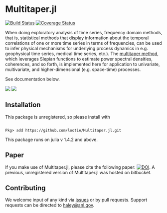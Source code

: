 
# Multitaper.jl

[![Build Status](https://github.com/lootie/Multitaper.jl/actions/workflows/CI.yml/badge.svg)](https://github.com/lootie/Multitaper.jl/actions)
[![Coverage Status](https://coveralls.io/repos/github/lootie/Multitaper.jl/badge.svg?branch=master)](https://coveralls.io/github/lootie/Multitaper.jl?branch=master)

When doing exploratory analysis of time series, frequency domain methods, that is,
statistical methods that display information about the temporal correlations of one
or more time series in terms of frequencies, can be used to infer physical mechanisms
for underlying process dynamics in e.g. geophysical time series, medical time series,
etc.). The [multitaper method](https://en.wikipedia.org/wiki/Multitaper), which
leverages Slepian functions to estimate power spectral densities, coherences, and so
forth, is implemented here for application to univariate, multivariate, and
higher-dimensional (e.g. space-time) processes.

See documentation below. 

[![](https://img.shields.io/badge/docs-stable-blue.svg)](https://lootie.github.io/Multitaper.jl/stable)
[![](https://img.shields.io/badge/docs-dev-blue.svg)](https://lootie.github.io/Multitaper.jl/dev)

## Installation

This package is unregistered, so please install with

```

Pkg> add https://github.com/lootie/Multitaper.jl.git

```

This package runs on julia v 1.4.2 and above.

## Paper

If you make use of Multitaper.jl, please cite the following paper: [![DOI](https://joss.theoj.org/papers/10.21105/joss.02463/status.svg)](https://doi.org/10.21105/joss.02463). A previous, unregistered version of Multitaper.jl was hosted on bitbucket.

## Contributing

We welcome input of any kind via [issues](https://github.com/lootie/Multitaper.jl/issues)
 or by pull requests.
Support requests can be directed to haley@anl.gov.
